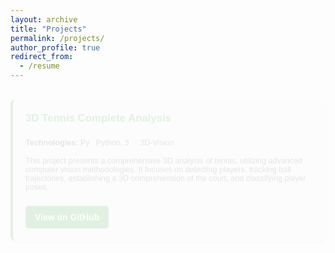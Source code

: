 ```yaml
---
layout: archive
title: "Projects"
permalink: /projects/
author_profile: true
redirect_from:
  - /resume
---
```


<div class="projects-section">
  
  <div class="project-card animated-card" style="--delay: 0;">
    <h4>3D Tennis Complete Analysis</h4>
    <p class="technologies"><strong>Technologies:</strong> 
      <img src="https://img.icons8.com/color/48/000000/python.png" alt="Python Icon" class="tech-icon"> Python, 
      <img src="https://img.icons8.com/color/48/000000/3d.png" alt="3D Vision Icon" class="tech-icon"> 3D-Vision
    </p>
    <p class="description">This project presents a comprehensive 3D analysis of tennis, utilizing advanced computer vision methodologies. It focuses on detecting players, tracking ball trajectories, establishing a 3D comprehension of the court, and classifying player poses.</p>
    <a href="https://github.com/Amirreza81/Tennis-3DVision-Project" class="btn">View on GitHub</a>
  </div>

  <div class="project-card animated-card" style="--delay: 1;">
    <h4>Task Management App</h4>
    <p class="technologies"><strong>Technologies:</strong> 
      <img src="https://img.icons8.com/color/48/000000/java-coffee-cup-logo.png" alt="Java Icon" class="tech-icon"> Java, 
      <img src="https://img.icons8.com/color/48/000000/javafx.png" alt="JavaFX Icon" class="tech-icon"> JavaFX
    </p>
    <p class="description">A client-server application developed with socket programming, allowing multi-threaded server functionality to handle multiple clients. Built with MVC architecture, it facilitates efficient task management.</p>
    <a href="https://github.com/Amirreza81/Task-Management-App" class="btn">View on GitHub</a>
  </div>

  <div class="project-card animated-card" style="--delay: 2;">
    <h4>CMinus Compiler</h4>
    <p class="technologies"><strong>Technologies:</strong> 
      <img src="https://img.icons8.com/color/48/000000/python.png" alt="Python Icon" class="tech-icon"> Python
    </p>
    <p class="description">Developed a compiler for the CMinus language, a simplified subset of the C language, including Lexer, Parser, Code Generator, and Semantic Analyzer components.</p>
    <a href="https://github.com/Amirreza81/CMinus-Compiler" class="btn">View on GitHub</a>
  </div>

  <div class="project-card animated-card" style="--delay: 3;">
    <h4>Computer Vision Project</h4>
    <p class="technologies"><strong>Technologies:</strong> 
      <img src="https://img.icons8.com/color/48/000000/python.png" alt="Python Icon" class="tech-icon"> Python
    </p>
    <p class="description">Implemented a Convolutional Neural Network (CNN) and Neural Style Transfer, utilizing deep learning techniques in the field of computer vision.</p>
    <a href="https://github.com/Amirreza81/Machine-Learning" class="btn">View on GitHub</a>
  </div>

  <div class="project-card animated-card" style="--delay: 4;">
    <h4>Büchi Automaton</h4>
    <p class="description">A theoretical project focusing on Büchi and Generalized Büchi automaton, exploring automata theory applications in computation.</p>
    <a href="https://github.com/Amirreza81/Buchi-automaton" class="btn">View on GitHub</a>
  </div>

  <div class="project-card animated-card" style="--delay: 5;">
    <h4>Correlated and Mixed Nash Equilibrium</h4>
    <p class="technologies"><strong>Technologies:</strong> 
      <img src="https://img.icons8.com/color/48/000000/python.png" alt="Python Icon" class="tech-icon"> Python
    </p>
    <p class="description">This project implements algorithms for calculating Correlated and Mixed Nash Equilibria within the context of game theory.</p>
    <a href="https://github.com/Amirreza81/Equilibrium-Game-Theory" class="btn">View on GitHub</a>
  </div>

</div>

<style>
  /* Projects Section and Card Styles */
  .projects-section {
    display: grid;
    grid-template-columns: repeat(auto-fill, minmax(250px, 1fr));
    gap: 20px;
    font-family: Arial, sans-serif;
  }

  /* Project Card */
  .project-card {
    background-color: #f9f9f9;
    border-radius: 8px;
    padding: 20px;
    box-shadow: 0 4px 8px rgba(0, 0, 0, 0.1);
    border-left: 4px solid #4CAF50;
    transition: transform 0.3s ease, background-color 0.3s ease, box-shadow 0.3s ease;
    position: relative;
    opacity: 0;
    transform: translateY(20px);
    animation: fadeInUp 0.5s ease-out forwards;
    animation-delay: calc(var(--delay) * 0.4s); /* Increased delay for more visibility */
  }

  /* Fade-in Animation for Cards */
  @keyframes fadeInUp {
    from {
      transform: translateY(20px);
      opacity: 0;
    }
    to {
      transform: translateY(0);
      opacity: 1;
    }
  }
  
  /* Project Title */
  .project-card h4 {
    color: #4CAF50;
    margin-top: 0;
    font-size: 1.2em;
  }

  /* Technologies and Description */
  .project-card .technologies, .project-card .description {
    font-size: 0.9em;
    color: #666;
  }

  /* Button styles for GitHub links */
  .btn {
    display: inline-block;
    padding: 10px 15px;
    margin-top: 10px;
    color: white;
    background-color: #4CAF50;
    text-decoration: none;
    border-radius: 5px;
    font-weight: bold;
    transition: background-color 0.3s ease, transform 0.2s ease;
  }
  .btn:hover {
    background-color: #388E3C;
    transform: scale(1.05);
  }

  /* Icon for technologies */
  .tech-icon {
    width: 16px;
    height: 16px;
    vertical-align: middle;
    margin-right: 5px;
  }

</style>

